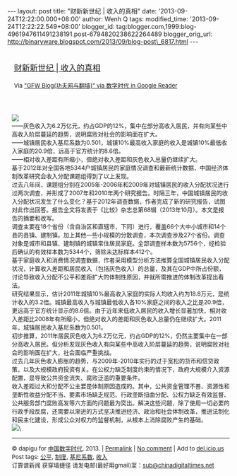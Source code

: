 --- layout: post title: "财新新世纪 | 收入的真相" date:
'2013-09-24T12:22:00.000+08:00' author: Wenh Q tags: modified\_time:
'2013-09-24T12:22:22.549+08:00' blogger\_id:
tag:blogger.com,1999:blog-4961947611491238191.post-6794820238622264489
blogger\_orig\_url:
http://binaryware.blogspot.com/2013/09/blog-post\_6817.html ---
<div style="margin: 10px; padding: 5px;">

<div style="font-size: 18px;">

[财新新世纪 |
收入的真相](http://feedproxy.google.com/~r/chinagfwblog/~3/POSPJddsDmE/)

</div>

<div style="font-size: 13px;">

Via ["GFW Blog(功夫网与翻墙)" via 数字时代 in Google
Reader](https://www.blogger.com/blogger.g?blogID=4961947611491238191)

</div>

</div>

<div style="font-size: 13px; padding: 15px 0 10px 10px;">

![](http://img.caixin.com/2013-09-22/1379838687795668_480_320.jpg)\
——灰色收入为6.2万亿元，约占GDP的12%，集中在部分高收入居民，并有向某些中高收入阶层蔓延的趋势，说明腐败对社会的影响面在扩大。\
——城镇居民收入基尼系数为0.501，城镇10%最高收入家庭的收入是城镇10%最低收入家庭的20.9倍，远高于官方统计的8.6倍。\
——相对收入差距有所缩小，但绝对收入差距和灰色收入总量仍继续扩大。\
基于2012年对全国各地5344户城镇居民的家庭情况调查和最新统计数据，中国经济体制改革研究会收入分配课题组得到了以上发现。\
过去八年间，课题组分别在2005年-2006年和2009年对城镇居民的收入分配状况进行过两次调查，并形成了2007年和2010年两个研究报告。时隔三年，中国城镇居民的收入分配状况发生了什么变化？基于2012年调查数据，作者完成了新的研究报告，试图对此作出回答。报告全文将发表于《比较》杂志总第68辑（2013年10月）。本文是报告的摘要和改写。\
调查主要在18个省份（含自治区和直辖市，下同）进行，覆盖66个大中小城市和14个县的县镇、建制镇。加上其他一些小规模的分散调查，本次调查涉及27个省份。调查对象是城市和县镇、建制镇的城镇常住居民家庭。全部调查样本数为5756个，经检验后确认的有效样本数为5344个，筛除未达标样本412个。\
基于家庭收入和消费情况调查数据，作者采用模型分析方法推算全国城镇居民收入分配状况，计算收入差距和居民收入（包括灰色收入）的总量，及其在GDP中所占份额，讨论导致收入分配不公平和差距扩大的体制性原因，并就所需推进的体制改革提出看法。\
研究结果显示，估计2011年城镇10%最高收入家庭的实际人均收入约为18.8万元，是统计收入的3.2倍。城镇最高收入与城镇最低收入各10%家庭之间的收入之比是20.9倍，更远高于官方统计显示的8.6倍。由于近年来低收入居民的收入增长显著加快，相对收入差距比2008年有所缩小，但绝对收入的差距和灰色收入总量仍在继续扩大。2011年，城镇居民收入基尼系数为0.501。\
初步推算，2011年居民灰色收入为6.2万亿元，约占GDP的12%，仍然主要集中在一部分高收入居民。但分析发现灰色收入有向某些中高收入阶层蔓延的趋势，说明腐败对社会的影响面在扩大，社会面临严重挑战。\
过去几年灰色收入膨胀的趋势，与2009年-2010年实行的过于宽松的货币和信贷政策，以及大规模政府投资有关。在公权力缺乏制度约束的情况下，政府大规模介入资源配置，是导致公共资金流失、腐败泛滥的重要条件。\
收入差距过大和分配不公主要是体制原因造成的。其中，公共资金管理不善、资源性和垄断性收益分配不当、要素市场缺乏规范、行政垄断扭曲分配、公权力缺乏有效监督、公共服务部门腐败高发等六方面的问题最为突出。解决这些问题，除了使用一切必要的行政手段反腐，还需要以渐进的方式坚决推进经济、政治和社会体制改革，推进法制化和民主化建设，形成公众对权力的监督机制，从根本上消除腐败产生的基础。\
![](http://ww4.sinaimg.cn/bmiddle/632dab64jw1e8vj4o4d7gj20hk28g4be.jpg)\

------------------------------------------------------------------------

© dapigu for [中国数字时代](http://chinadigitaltimes.net/chinese), 2013.
|
[Permalink](http://chinadigitaltimes.net/chinese/2013/09/%E8%B4%A2%E6%96%B0%E6%96%B0%E4%B8%96%E7%BA%AA-%E6%94%B6%E5%85%A5%E7%9A%84%E7%9C%9F%E7%9B%B8/)
| [No
comment](http://chinadigitaltimes.net/chinese/2013/09/%E8%B4%A2%E6%96%B0%E6%96%B0%E4%B8%96%E7%BA%AA-%E6%94%B6%E5%85%A5%E7%9A%84%E7%9C%9F%E7%9B%B8/#comments)
| Add to
[del.icio.us](http://del.icio.us/post?url=http://chinadigitaltimes.net/chinese/2013/09/%E8%B4%A2%E6%96%B0%E6%96%B0%E4%B8%96%E7%BA%AA-%E6%94%B6%E5%85%A5%E7%9A%84%E7%9C%9F%E7%9B%B8/&title=%E8%B4%A2%E6%96%B0%E6%96%B0%E4%B8%96%E7%BA%AA%20%7C%20%E6%94%B6%E5%85%A5%E7%9A%84%E7%9C%9F%E7%9B%B8)\
Post tags:
[公平](http://chinadigitaltimes.net/chinese/tag/%E5%85%AC%E5%B9%B3/?category=10466),
[制度](http://chinadigitaltimes.net/chinese/tag/%E5%88%B6%E5%BA%A6/?category=10466),
[基尼系数](http://chinadigitaltimes.net/chinese/tag/%E5%9F%BA%E5%B0%BC%E7%B3%BB%E6%95%B0/?category=10466),
[收入](http://chinadigitaltimes.net/chinese/tag/%E6%94%B6%E5%85%A5/?category=10466)\
订靠谱新闻 获穿墙捷径 请发电邮(最好用gmail)至：sub@chinadigitaltimes.net

</div>
